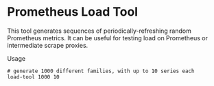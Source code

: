 Prometheus Load Tool
====================

This tool generates sequences of periodically-refreshing random Prometheus
metrics.  It can be useful for testing load on Prometheus or intermediate
scrape proxies.

Usage

```shell
# generate 1000 different families, with up to 10 series each
load-tool 1000 10
```
